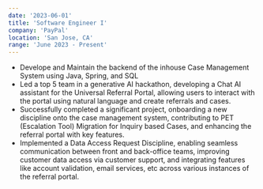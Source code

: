 ```yaml
---
date: '2023-06-01'
title: 'Software Engineer I'
company: 'PayPal'
location: 'San Jose, CA'
range: 'June 2023 - Present'
---
```


- Develope and Maintain the backend of the inhouse Case Management System using Java, Spring, and SQL
- Led a top 5 team in a generative AI hackathon, developing a Chat AI assistant for the Universal Referral Portal, allowing users to interact with the portal using natural language and create referrals and cases.
- Successfully completed a significant project, onboarding a new discipline onto the case management system, contributing to PET (Escalation Tool) Migration for Inquiry based Cases, and enhancing the referral portal with key features.
- Implemented a Data Access Request Discipline, enabling seamless communication between front and back-office teams, improving customer data access via customer support, and integrating features like account validation, email services, etc across various instances of the referral portal.
